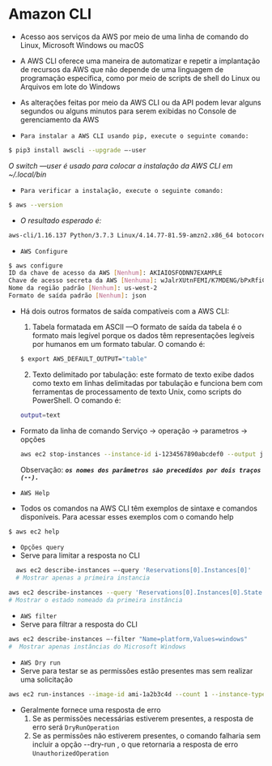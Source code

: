 # **Amazon CLI**

- Acesso aos serviços da AWS por meio de uma linha de comando do Linux, Microsoft Windows ou macOS
- A AWS CLI oferece uma maneira de automatizar e repetir a implantação de recursos da AWS que não depende de uma linguagem de programação específica, como por meio de scripts de shell do Linux ou Arquivos em lote do Windows
- As alterações feitas por meio da AWS CLI ou da API podem levar alguns segundos ou alguns minutos para serem exibidas no Console de gerenciamento da AWS

- `Para instalar a AWS CLI usando pip, execute o seguinte comando:`

```bash
$ pip3 install awscli --upgrade –-user
```

_O switch —user é usado para colocar a instalação da AWS CLI em ~/.local/bin_

- `Para verificar a instalação, execute o seguinte comando:`

```bash
$ aws --version
```

- _O resultado esperado é:_

```bash
aws-cli/1.16.137 Python/3.7.3 Linux/4.14.77-81.59-amzn2.x86_64 botocore/1.12.127
```

- `AWS Configure`

```bash
$ aws configure
ID da chave de acesso da AWS [Nenhum]: AKIAIOSFODNN7EXAMPLE
Chave de acesso secreta da AWS [Nenhuma]: wJalrXUtnFEMI/K7MDENG/bPxRfiCYEXAMPLEKEY
Nome da região padrão [Nenhum]: us-west-2
Formato de saída padrão [Nenhum]: json
```

- Há dois outros formatos de saída compatíveis com a AWS CLI:

  1. Tabela formatada em ASCII —O formato de saída da tabela é o formato mais legível porque os dados têm representações legíveis por humanos em um formato tabular. O comando é:

  ```bash
  $ export AWS_DEFAULT_OUTPUT="table"
  ```

  2. Texto delimitado por tabulação: este formato de texto exibe dados como texto em linhas delimitadas por tabulação e funciona bem com ferramentas de processamento de texto Unix, como scripts do PowerShell. O comando é:

  ```bash
  output=text
  ```

- Formato da linha de comando
  Serviço -> operação -> parametros -> opções

  ```bash
  aws ec2 stop-instances --instance-id i-1234567890abcdef0 --output json
  ```

  Observação: **_`os nomes dos parâmetros são precedidos por dois traços (--).`_**

- `AWS Help`
- Todos os comandos na AWS CLI têm exemplos de sintaxe e comandos disponíveis. Para acessar esses exemplos com o comando help

```bash
$ aws ec2 help
```

- `Opções query`
- Serve para limitar a resposta no CLI

```bash
  aws ec2 describe-instances –-query 'Reservations[0].Instances[0]'
  # Mostrar apenas a primeira instancia
```

```bash
aws ec2 describe-instances --query 'Reservations[0].Instances[0].State.Name'
# Mostrar o estado nomeado da primeira instância
```

- `AWS filter`
- Serve para filtrar a resposta do CLI

```bash
aws ec2 describe-instances –-filter "Name=platform,Values=windows"
#  Mostrar apenas instâncias do Microsoft Windows
```

- `AWS Dry run`
- Serve para testar se as permissões estão presentes mas sem realizar uma solicitação

```bash
aws ec2 run-instances --image-id ami-1a2b3c4d --count 1 --instance-type c5.large --key-name MyKeyPair --security-groups MySecurityGroup --dry-run
```

- Geralmente fornece uma resposta de erro
  1. Se as permissões necessárias estiverem presentes, a resposta de erro será `DryRunOperation`
  2. Se as permissões não estiverem presentes, o comando falharia sem incluir a opção --dry-run , o que retornaria a resposta de erro `UnauthorizedOperation`
